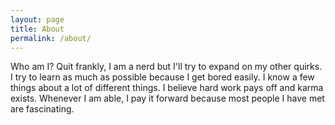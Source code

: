 ```yaml
---
layout: page
title: About
permalink: /about/
---
```


Who am I? Quit frankly, I am a nerd but I'll try to expand on my other quirks. I try to learn as much as possible
because I get bored easily. I know a few things about a lot of different things. I believe hard work pays off and karma
exists. Whenever I am able, I pay it forward because most people I have met are fascinating.
